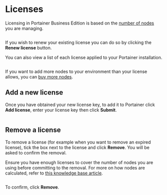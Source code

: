 # Licenses

Licensing in Portainer Business Edition is based on the [number of nodes](https://portal.portainer.io/knowledge/what-is-a-node-for-licensing-purposes) you are managing.

<figure><img src="../.gitbook/assets/2.25.0-licenses-info.png" alt=""><figcaption></figcaption></figure>

If you wish to renew your existing license you can do so by clicking the **Renew license** button.

You can also view a list of each license applied to your Portainer installation.

<figure><img src="../.gitbook/assets/2.25.0-licenses-list.png" alt=""><figcaption></figcaption></figure>

If you want to add more nodes to your environment than your license allows, you can [buy more nodes](https://portal.portainer.io/knowledge/how-do-i-add-more-nodes-to-my-license).

## Add a new license

Once you have obtained your new license key, to add it to Portainer click **Add license**, enter your license key then click **Submit**.

<figure><img src="../.gitbook/assets/2.20-licenses-add.png" alt=""><figcaption></figcaption></figure>

## Remove a license

To remove a license (for example when you want to remove an expired license), tick the box next to the license and click **Remove**. You will be asked to confirm the removal.


Ensure you have enough licenses to cover the number of nodes you are using before committing to the removal. For more on how nodes are calculated, refer to [this knowledge base article](https://portal.portainer.io/knowledge/what-is-a-node-for-licensing-purposes).


<figure><img src="../.gitbook/assets/2.19-licenses-remove.png" alt=""><figcaption></figcaption></figure>

To confirm, click **Remove**.
